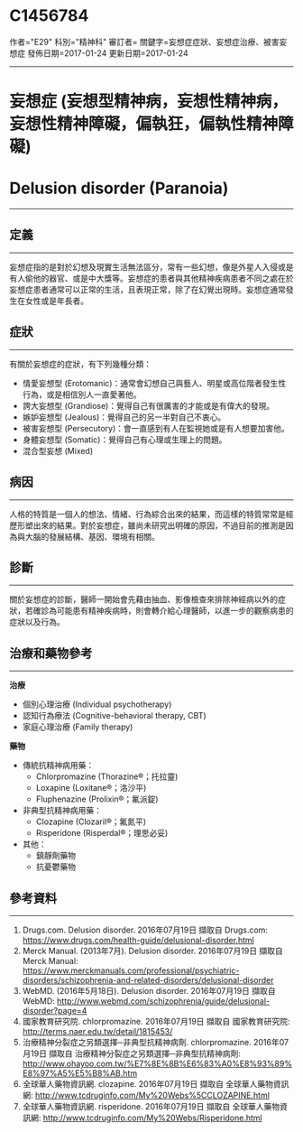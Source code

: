 # C1456784
作者="E29"
科別="精神科"
審訂者=
關鍵字=妄想症症狀、妄想症治療、被害妄想症
發佈日期=2017-01-24
更新日期=2017-01-24

----------
# 妄想症 (妄想型精神病，妄想性精神病，妄想性精神障礙，偏執狂，偏執性精神障礙)
# Delusion disorder (Paranoia)
----------
## 定義
----------

妄想症指的是對於幻想及現實生活無法區分，常有一些幻想，像是外星人入侵或是有人偷他的器官、或是中大獎等。妄想症的患者與其他精神疾病患者不同之處在於妄想症患者通常可以正常的生活，且表現正常，除了在幻覺出現時。妄想症通常發生在女性或是年長者。

## 症狀
----------

有關於妄想症的症狀，有下列幾種分類：

- 情愛妄想型 (Erotomanic)：通常會幻想自己與藝人、明星或高位階者發生性行為，或是相信別人一直愛著他。
- 誇大妄想型 (Grandiose)：覺得自己有很厲害的才能或是有偉大的發現。
- 嫉妒妄想型 (Jealous)：覺得自己的另一半對自己不衷心。
- 被害妄想型 (Persecutory)：會一直感到有人在監視她或是有人想要加害他。
- 身體妄想型 (Somatic)：覺得自己有心理或生理上的問題。
- 混合型妄想 (Mixed)
## 病因
----------

人格的特質是一個人的想法、情緒、行為綜合出來的結果，而這樣的特質常常是經歷形塑出來的結果。對於妄想症，雖尚未研究出明確的原因，不過目前的推測是因為與大腦的發展結構、基因、環境有相關。

## 診斷
----------

關於妄想症的診斷，醫師一開始會先藉由抽血、影像檢查來排除神經病以外的症狀，若確診為可能患有精神疾病時，則會轉介給心理醫師，以進一步的觀察病患的症狀以及行為。

## 治療和藥物參考
----------

**治療**

- 個別心理治療 (Individual psychotherapy)
- 認知行為療法 (Cognitive-behavioral therapy, CBT)
- 家庭心理治療 (Family therapy)

**藥物**

- 傳統抗精神病用藥：
  - Chlorpromazine (Thorazine®；托拉靈)
  - Loxapine (Loxitane®；洛沙平)
  - Fluphenazine (Prolixin®；氟派錠)
- 非典型抗精神病用藥：
  - Clozapine (Clozaril®；氟氮平)
  - Risperidone (Risperdal®；理思必妥)
- 其他：
  - 鎮靜劑藥物
  - 抗憂鬱藥物
## 參考資料
----------
1. Drugs.com. Delusion disorder. 2016年07月19日 擷取自 Drugs.com:
  https://www.drugs.com/health-guide/delusional-disorder.html
2. Merck Manual. (2013年7月). Delusion disorder. 2016年07月19日 擷取自 Merck Manual:
  https://www.merckmanuals.com/professional/psychiatric-disorders/schizophrenia-and-related-disorders/delusional-disorder
3. WebMD. (2016年5月18日). Delusion disorder. 2016年07月19日 擷取自WebMD:
  http://www.webmd.com/schizophrenia/guide/delusional-disorder?page=4
4. 國家教育研究院. chlorpromazine. 2016年07月19日 擷取自 國家教育研究院:
  http://terms.naer.edu.tw/detail/1815453/
5. 治療精神分裂症之另類選擇─非典型抗精神病劑. chlorpromazine. 2016年07月19日 擷取自 治療精神分裂症之另類選擇─非典型抗精神病劑:
  http://www.ohayoo.com.tw/%E7%8E%8B%E6%83%A0%E8%93%89%E8%97%A5%E5%B8%AB.htm
6. 全球華人藥物資訊網. clozapine. 2016年07月19日 擷取自 全球華人藥物資訊網:
  http://www.tcdruginfo.com/My%20Webs%5CCLOZAPINE.html
7. 全球華人藥物資訊網. risperidone. 2016年07月19日 擷取自 全球華人藥物資訊網:
  http://www.tcdruginfo.com/My%20Webs/Risperidone.html

